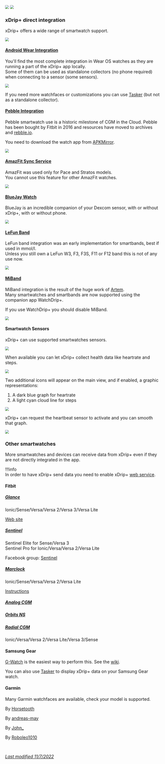 

<img src="../../images/hamburger_menu.png" style="zoom:75%;" />  
<img src="../../use/images/M-S-SW.png" style="zoom:75%;" />

### xDrip+ direct integration

xDrip+ offers a wide range of smartwatch support.

<img src="../images/M-S-SW1.png" style="zoom:75%;" />

#### [Android Wear Integration](../wear)

You'll find the most complete integration in Wear OS watches as they are running a part of the xDrip+ app locally.  
Some of them can be used as standalone collectors (no phone required) when connecting to a sensor (some sensors).

<img src="../images/M-S-SW2.png" style="zoom:75%;" />

If you need more watchfaces or customizations you can use [Tasker](https://github.com/FreDiabetics/xDrip--Tasker-Tizen-Watchface-Integration/blob/master/README.md) (but not as a standalone collector).

#### [Pebble Integration](../pebble)

Pebble smartwatch use is a historic milestone of CGM in the Cloud. Pebble has been bought by Fitbit in 2016 and resources have moved to archives and [rebble.io](https://rebble.io/).

You need to download the watch app from [APKMirror](https://www.apkmirror.com/apk/pebble-technology-corp/pebble/pebble-4-4-2-1405-62d45d7d7-endframe-release/pebble-4-4-2-1405-62d45d7d7-endframe-android-apk-download/).

<img src="../images/M-S-SW3.png" style="zoom:75%;" />

#### [AmazFit Sync Service](https://crazyinfo.de/2018/07/25/xdrip-smartwatch-widget-fuer-amazfit-pace-stratos/)

AmazFit was used only for Pace and Stratos models.  
You cannot use this feature for other AmazFit watches.

<img src="../images/M-S-SW4.png" style="zoom:75%;" />

#### [BlueJay Watch](https://bluejay.website/)

BlueJay is an incredible companion of your Dexcom sensor, with or without xDrip+, with or without phone.

<img src="../images/M-S-SW5.png" style="zoom:75%;" />

#### [LeFun Band](https://www.lefunsmart.com/collections/smartwatches)

LeFun band integration was an early implementation for smartbands, best if used in mmol/l.  
Unless you still own a LeFun W3, F3, F3S, F11 or F12 band this is not of any use now.

<img src="../images/M-S-SW6.png" style="zoom:75%;" />

#### [MiBand](../miband)

MiBand integration is the result of the huge work of [Artem](https://bigdigital.home.blog/).  
Many smartwatches and smartbands are now supported using the companion app WatchDrip+.

If you use WatchDrip+ you should disable MiBand.

<img src="../images/M-S-SW7.png" style="zoom:75%;" />

#### Smartwatch Sensors

xDrip+ can use supported smartwatches sensors.

<img src="../images/M-S-SW8.png" style="zoom:75%;" />

When available you can let xDrip+ collect health data like heartrate and steps.

<img src="../images/M-S-SW8a.png" style="zoom:75%;" />

Two additional icons will appear on the main view, and if enabled, a graphic representations:

1.  A dark blue graph for heartrate
2. A light cyan cloud line for steps

<img src="../images/M-S-SW8c.png" style="zoom:75%;" />

xDrip+ can request the heartbeat sensor to activate and you can smooth that graph.

<img src="../images/M-S-SW8b.png" style="zoom:75%;" />

### Other smartwatches

More smartwatches and devices can receive data from xDrip+ even if they are not directly integrated in the app.

!!!info  
    In order to have xDrip+ send data you need to enable xDrip+ [web service](../../use/interapp#web-service).

#### Fitbit

##### [Glance](https://gallery.fitbit.com/details/7b5d9822-7e8e-41f9-a2a7-e823548c001c)

Ionic/Sense/Versa/Versa 2/Versa 3/Versa Lite

[Web site](https://glancewatchface.com/)

##### [Sentinel](https://gallery.fitbit.com/developer/b50ac7f5-b932-441a-be18-e258b17c736b)

Sentinel Elite for Sense/Versa 3  
Sentinel Pro for  Ionic/Versa/Versa 2/Versa Lite

Facebook group: [Sentinel](https://www.facebook.com/groups/3185325128159614)

##### [Marclock](https://gallery.fitbit.com/details/9eacf714-5b23-40c8-9621-ded74bd9edf9)

Ionic/Sense/Versa/Versa 2/Versa Lite

[Instructions](https://github.com/cramis1/Marclock-with-CGM-weather/blob/master/README.md)

##### [Analog CGM](https://gallery.fitbit.com/details/4d7b46b1-aaba-49b4-aa10-183321014dd3)

##### [Orbits NS](https://gallery.fitbit.com/details/44de5c81-b77c-4f90-baa8-38f3e3d28695)

##### [Radial CGM](https://gallery.fitbit.com/details/0173730e-5381-4495-bc6e-6ec93c8df029)

Ionic/Versa/Versa 2/Versa Lite/Versa 3/Sense

#### Samsung Gear

[G-Watch](https://play.google.com/store/apps/details?id=sk.trupici.g_watch) is the easiest way to perform this. See the [wiki](https://github.com/trupici/G-Watch-Wear/wiki).

You can also use [Tasker](https://github.com/FreDiabetics/xDrip--Tasker-Tizen-Watchface-Integration/blob/master/README.md) to display xDrip+ data on your Samsung Gear watch.

#### Garmin

Many Garmin watchfaces are available, check your model is supported.

By [Horsetooth](https://apps.garmin.com/en-US/developer/e985e9ec-bcf6-4aef-bfe9-77c1c93fc854/apps)

By [andreas-may](https://apps.garmin.com/en-US/developer/f9420c47-810f-47ac-a7dd-9fa7b8ecd22d/apps)

By [John_](https://apps.garmin.com/en-US/developer/b2d30711-2708-4f3a-8e83-009c16d07081/apps)

By [Roboleo1010](https://apps.garmin.com/en-US/developer/b61690c3-5e5c-4c4e-afe9-434db16542a9/apps)

</br>

[*Last modified 11/7/2022*](https://github.com/NightscoutFoundation/xDrip/releases/tag/2022.07.11)
